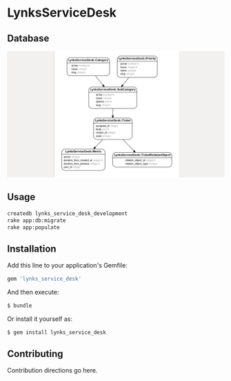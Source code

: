 # LynksServiceDesk

## Database
![Who removed the erd image file ? :( ](erd.png)

## Usage
```
createdb lynks_service_desk_development
rake app:db:migrate
rake app:populate
```
## Installation
Add this line to your application's Gemfile:

```ruby
gem 'lynks_service_desk'
```

And then execute:
```bash
$ bundle
```

Or install it yourself as:
```bash
$ gem install lynks_service_desk
```

## Contributing
Contribution directions go here.
